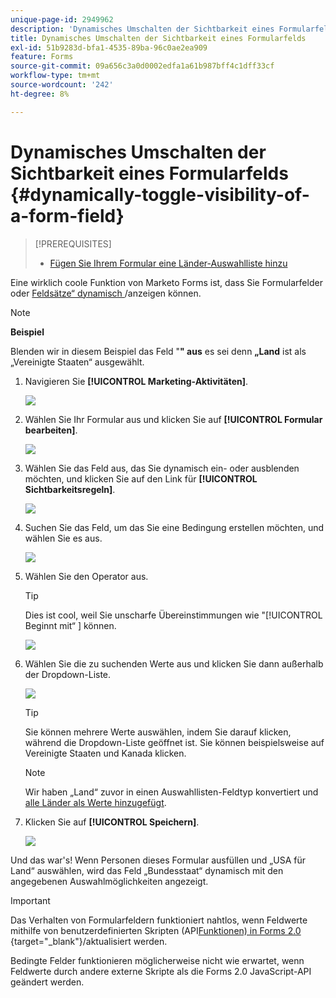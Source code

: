 ```yaml
---
unique-page-id: 2949962
description: 'Dynamisches Umschalten der Sichtbarkeit eines Formularfelds: Marketo-Dokumente - Produktdokumentation'
title: Dynamisches Umschalten der Sichtbarkeit eines Formularfelds
exl-id: 51b9283d-bfa1-4535-89ba-96c0ae2ea909
feature: Forms
source-git-commit: 09a656c3a0d0002edfa1a61b987bff4c1dff33cf
workflow-type: tm+mt
source-wordcount: '242'
ht-degree: 8%

---
```


# Dynamisches Umschalten der Sichtbarkeit eines Formularfelds {#dynamically-toggle-visibility-of-a-form-field}

>[!PREREQUISITES]
>
>* [Fügen Sie Ihrem Formular eine Länder-Auswahlliste hinzu](/help/marketo/product-docs/demand-generation/forms/form-actions/add-a-country-picklist-to-your-form.md)

Eine wirklich coole Funktion von Marketo Forms ist, dass Sie Formularfelder oder [Feldsätze“ dynamisch ](/help/marketo/product-docs/demand-generation/forms/form-fields/add-a-fieldset-to-a-form.md)/anzeigen können.

>[!NOTE]
>
>**Beispiel**
>
>Blenden wir in diesem Beispiel das Feld &quot;**&quot; aus** es sei denn **„Land** ist als „Vereinigte Staaten“ ausgewählt.

1. Navigieren Sie **[!UICONTROL Marketing-Aktivitäten]**.

   ![](assets/login-marketing-activities-8.png)

1. Wählen Sie Ihr Formular aus und klicken Sie auf **[!UICONTROL Formular bearbeiten]**.

   ![](assets/editform-1.png)

1. Wählen Sie das Feld aus, das Sie dynamisch ein- oder ausblenden möchten, und klicken Sie auf den Link für **[!UICONTROL Sichtbarkeitsregeln]**.

   ![](assets/image2014-9-15-15-3a16-3a0.png)

1. Suchen Sie das Feld, um das Sie eine Bedingung erstellen möchten, und wählen Sie es aus.

   ![](assets/image2014-9-15-15-3a16-3a12.png)

1. Wählen Sie den Operator aus.

   >[!TIP]
   >
   >Dies ist cool, weil Sie unscharfe Übereinstimmungen wie &quot;[!UICONTROL Beginnt mit“ &#x200B;] können.

   ![](assets/image2014-9-15-15-3a16-3a50.png)

1. Wählen Sie die zu suchenden Werte aus und klicken Sie dann außerhalb der Dropdown-Liste.

   ![](assets/image2014-9-15-15-3a17-3a4.png)

   >[!TIP]
   >
   >Sie können mehrere Werte auswählen, indem Sie darauf klicken, während die Dropdown-Liste geöffnet ist. Sie können beispielsweise auf Vereinigte Staaten und Kanada klicken.

   >[!NOTE]
   >
   >Wir haben „Land“ zuvor in einen Auswahllisten-Feldtyp konvertiert und [alle Länder als Werte hinzugefügt](/help/marketo/product-docs/demand-generation/forms/form-actions/add-a-country-picklist-to-your-form.md).

1. Klicken Sie auf **[!UICONTROL Speichern]**.

   ![](assets/image2014-9-15-15-3a18-3a15.png)

Und das war&#39;s! Wenn Personen dieses Formular ausfüllen und „USA für Land“ auswählen, wird das Feld „Bundesstaat“ dynamisch mit den angegebenen Auswahlmöglichkeiten angezeigt.

>[!IMPORTANT]
>
>Das Verhalten von Formularfeldern funktioniert nahtlos, wenn Feldwerte mithilfe von benutzerdefinierten Skripten (API[Funktionen) in Forms 2.0 ](https://experienceleague.adobe.com/en/docs/marketo-developer/marketo/javascriptapi/forms-api-reference){target="_blank"}/aktualisiert werden.
>
>Bedingte Felder funktionieren möglicherweise nicht wie erwartet, wenn Feldwerte durch andere externe Skripte als die Forms 2.0 JavaScript-API geändert werden.
